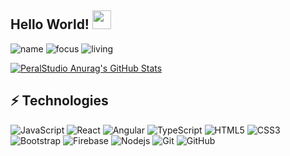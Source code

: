 ## Hello World! <img src="https://raw.githubusercontent.com/iampavangandhi/iampavangandhi/master/gifs/Hi.gif" width="30px"></h2>




![name](https://img.shields.io/badge/name-Alberto.Peral-blue)
![focus](https://img.shields.io/badge/focus-frontend&Backend-brightgreen)
![living](https://img.shields.io/badge/living-Barcelona-3c9)
<!--![](https://img.shields.io/github/commit-activity/m/peralStudio/ejercicio-firebase)-->

[![PeralStudio Anurag's GitHub Stats](https://github-readme-stats.vercel.app/api?username=PeralStudio&show_icons=true)](https://github.com/PeralStudio)

## ⚡ Technologies

![JavaScript](https://img.shields.io/badge/-JavaScript-black?style=flat-square&logo=javascript)
![React](https://img.shields.io/badge/-React-black?style=flat-square&logo=react)
![Angular](https://img.shields.io/badge/-Angular-black?style=flat-square&logo=Angular)
![TypeScript](https://img.shields.io/badge/-TypeScript-007ACC?style=flat-square&logo=typescript)
![HTML5](https://img.shields.io/badge/-HTML5-E34F26?style=flat-square&logo=html5&logoColor=white)
![CSS3](https://img.shields.io/badge/-CSS3-1572B6?style=flat-square&logo=css3)
![Bootstrap](https://img.shields.io/badge/-Bootstrap-563D7C?style=flat-square&logo=bootstrap)
![Firebase](https://img.shields.io/badge/-Firebase-black?style=flat-square&logo=firebase)
![Nodejs](https://img.shields.io/badge/-Nodejs-black?style=flat-square&logo=Node.js)
![Git](https://img.shields.io/badge/-Git-black?style=flat-square&logo=git)
![GitHub](https://img.shields.io/badge/-GitHub-181717?style=flat-square&logo=github)
